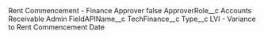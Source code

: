 <?xml version="1.0" encoding="UTF-8"?>
<CustomMetadata xmlns="http://soap.sforce.com/2006/04/metadata" xmlns:xsi="http://www.w3.org/2001/XMLSchema-instance" xmlns:xsd="http://www.w3.org/2001/XMLSchema">
    <label>Rent Commencement - Finance Approver</label>
    <protected>false</protected>
    <values>
        <field>ApproverRole__c</field>
        <value xsi:type="xsd:string">Accounts Receivable Admin</value>
    </values>
    <values>
        <field>FieldAPIName__c</field>
        <value xsi:type="xsd:string">TechFinance__c</value>
    </values>
    <values>
        <field>Type__c</field>
        <value xsi:type="xsd:string">LVI - Variance to Rent Commencement Date</value>
    </values>
</CustomMetadata>
